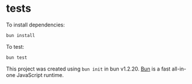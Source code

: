 # tests

To install dependencies:

```bash
bun install
```

To test:

```bash
bun test
```

This project was created using `bun init` in bun v1.2.20. [Bun](https://bun.com) is a fast all-in-one JavaScript runtime.
